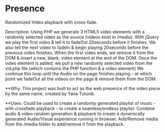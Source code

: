 Presence
========

Randomized Video playback with cross-fade. 

Description: 
  Using PHP we generate 3 HTML5 video elements with a randomly selected video as the source (videos exist in /media). 
  With jQuery we play the first video & tell it to fadeOut 20seconds before it finishes.
  We also tell the next video to fadeIn & begin playing 20seconds before the previous video finishes.
  When the first video ends, we remove it from the DOM & insert a new, blank, video element at the end of the DOM.
  Once the video element is added, we pull a new randomly selected video from the vid.php file (which contains the PHP function & a video element)
  We continue this loop until the Audio on the page finishes playing - at which point we fadeOut all the videos on the page & remove them from the DOM.

**Why:
  This project was built to act as the web presence of the video piece by the same name, created by Yana Tutunik.
  
**Uses:
  Could be used to create a randomly generated playlist of music - with crossfade playback - to create a seamless/endless playlist.
  Combine audio & video random generation & playback to create a dynamically generated Audio/Visual experience running in browser.
  Add/Remove media from the /media folder to add/remove it from the playback.
